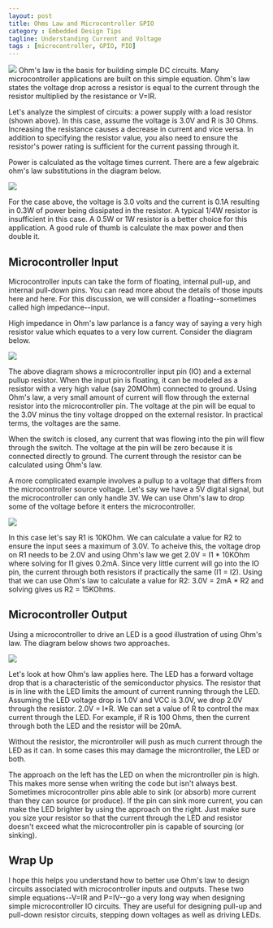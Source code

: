 ```yaml
---
layout: post
title: Ohms Law and Microcontroller GPIO
category : Embedded Design Tips
tagline: Understanding Current and Voltage
tags : [microcontroller, GPIO, PIO]
---
```


<img class="post_image" src="{{ BASE_PATH }}/images/ohms-law-VIR-circuit.svg" />
Ohm's law is the basis for building simple DC circuits.  Many microcontroller applications are built on this simple equation. Ohm's law states the voltage drop across a resistor is equal to the current through the resistor multiplied by the resistance or V=IR.

Let's analyze the simplest of circuits: a power supply with a load resistor (shown above). In this case, assume the voltage is 3.0V and R is 30 Ohms.  Increasing the resistance causes a decrease in current and vice versa.  In addition to specifying the resistor value, you also need to ensure the resistor's power rating is sufficient for the current passing through it.

Power is calculated as the voltage times current.  There are a few algebraic ohm's law substitutions in the diagram below.

<img class="post_image_tall" src="{{ BASE_PATH }}/images/ohms-law-with-power.svg" />

For the case above, the voltage is 3.0 volts and the current is 0.1A resulting in 0.3W of power being dissipated in the resistor. A typical 1/4W resistor is insufficient in this case. A 0.5W or 1W resistor is a better choice for this application. A good rule of thumb is calculate the max power and then double it.

Microcontroller Input
---------------------

Microcontroller inputs can take the form of floating, internal pull-up, and internal pull-down pins.  You can read more about the details of those inputs here and here.  For this discussion, we will consider a floating--sometimes called high impedance--input.

High impedance in Ohm's law parlance is a fancy way of saying a very high resistor value which equates to a very low current.  Consider the diagram below.

<img class="post_image" src="{{ BASE_PATH }}/images/ohms-law-external-pullup.svg" />

The above diagram shows a microcontroller input pin (IO) and a external pullup resistor.  When the input pin is floating, it can be modeled as a resistor with a very high value (say 20MOhm) connected to ground.  Using Ohm's law, a very small amount of current will flow through the external resistor into the microcontroller pin.  The voltage at the pin will be equal to the 3.0V minus the tiny voltage dropped on the external resistor.  In practical terms, the voltages are the same.

When the switch is closed, any current that was flowing into the pin will flow through the switch.  The voltage at the pin will be zero because it is connected directly to ground. The current through the resistor can be calculated using Ohm's law.

A more complicated example involves a pullup to a voltage that differs from the microcontroller source voltage.  Let's say we have a 5V digital signal, but the microcontroller can only handle 3V.  We can use Ohm's law to drop some of the voltage before it enters the microcontroller.

<img class="post_image" src="{{ BASE_PATH }}/images/ohms-law-voltage-divider.svg" />

In this case let's say R1 is 10KOhm. We can calculate a value for R2 to ensure the input sees a maximum of 3.0V. To acheive this, the voltage drop on R1 needs to be 2.0V and using Ohm's law we get 2.0V = I1 * 10KOhm where solving for I1 gives 0.2mA. Since very little current will go into the IO pin, the current through both resistors if practically the same (I1 = I2). Using that we can use Ohm's law to calculate a value for R2: 3.0V = 2mA * R2 and solving gives us R2 = 15KOhms.

Microcontroller Output
---------------------

Using a microcontroller to drive an LED is a good illustration of using Ohm's law.  The diagram below shows two approaches.

<img class="post_image" src="{{ BASE_PATH }}/images/ohms-law-led-driver.svg" />

Let's look at how Ohm's law applies here.  The LED has a forward voltage drop that is a characteristic of the semiconductor physics.  The resistor that is in line with the LED limits the amount of current running through the LED.  Assuming the LED voltage drop is 1.0V and VCC is 3.0V, we drop 2.0V through the resistor. 2.0V = I*R. We can set a value of R to control the max current through the LED. For example, if R is 100 Ohms, then the current through both the LED and the resistor will be 20mA.

Without the resistor, the microntroller will push as much current through the LED as it can.  In some cases this may damage the microntroller, the LED or both.

The approach on the left has the LED on when the microntroller pin is high.  This makes more sense when writing the code but isn't always best.  Sometimes microcontroller pins able able to sink (or absorb) more current than they can source (or produce).  If the pin can sink more current, you can make the LED brighter by using the approach on the right.  Just make sure you size your resistor so that the current through the LED and resistor doesn't exceed what the microcontroller pin is capable of sourcing (or sinking).

Wrap Up
----------------

I hope this helps you understand how to better use Ohm's law to design circuits associated with microcontroller inputs and outputs.  These two simple equations--V=IR and P=IV--go a very long way when designing simple microcontroller IO circuits.  They are useful for designing pull-up and pull-down resistor circuits, stepping down voltages as well as driving LEDs.
